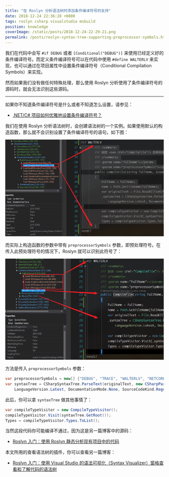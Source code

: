 ```yaml
---
title: "在 Roslyn 分析语法树时添加条件编译符号的支持"
date: 2018-12-24 22:36:28 +0800
tags: roslyn csharp visualstudio msbuild
position: knowledge
coverImage: /static/posts/2018-12-24-22-29-21.png
permalink: /posts/roslyn-syntax-tree-supporting-preprocessor-symbols.html
---
```


我们在代码中会写 `#if DEBUG` 或者 `[Conditional("DEBUG")]` 来使用已经定义好的条件编译符号。而定义条件编译符号可以在代码中使用 `#define WALTERLV` 来实现，也可以通过在项目属性中设置条件编译符号（Conditional Compilation Symbols）来实现。

然而如果我们没有做任何特殊处理，那么使用 Roslyn 分析使用了条件编译符号的源码时，就会无法识别这些源码。

---

如果你不知道条件编译符号是什么或者不知道怎么设置，请参见：

- [.NET/C# 项目如何优雅地设置条件编译符号？](/post/how-to-define-preprocessor-symbols)

<div id="toc"></div>

我们在使用 Roslyn 分析语法树时，会创建语法树的一个实例。如果使用默认的构造函数，那么就不会识别设置了条件编译符号的语句，如下图：

![不识别条件编译符号](/static/posts/2018-12-24-22-29-21.png)

而实际上构造函数的参数中带有 `preprocessorSymbols` 参数，即预处理符号。在传入此预处理符号的情况下，Roslyn 就可以识别此符号了：

![识别的条件编译符号](/static/posts/2018-12-24-22-33-05.png)

方法是传入 `preprocessorSymbols` 参数：

```csharp
var preprocessorSymbols = new[] {"DEBUG", "TRACE", "WALTERLV", "NETCOREAPP2_1"};
var syntaxTree = CSharpSyntaxTree.ParseText(originalText, new CSharpParseOptions(
    LanguageVersion.Latest, DocumentationMode.None, SourceCodeKind.Regular, preprocessorSymbols)
```

此后，你可以拿 `syntaxTree` 做其他事情了：

```csharp
var compileTypeVisitor = new CompileTypeVisitor();
compileTypeVisitor.Visit(syntaxTree.GetRoot());
Types = compileTypeVisitor.Types.ToList();
```

当然这段代码你可能编译不通过，因为这是另一篇博客中的源码：

- [Roslyn 入门：使用 Roslyn 静态分析现有项目中的代码](/post/analysis-code-of-existed-projects-using-roslyn)

本文所用的查看语法树的插件，你可以查看另一篇博客：

- [Roslyn 入门：使用 Visual Studio 的语法可视化（Syntax Visualizer）窗格查看和了解代码的语法树](/post/roslyn-syntax-visualizer)


